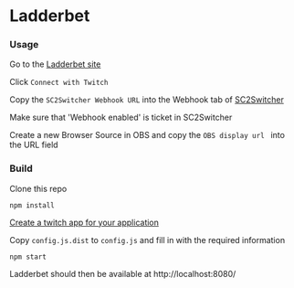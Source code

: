 # Ladderbet


### Usage
Go to the [Ladderbet site](http://ec2-35-177-209-223.eu-west-2.compute.amazonaws.com/)

Click `Connect with Twitch`

Copy the `SC2Switcher Webhook URL` into the Webhook tab of [SC2Switcher](https://github.com/leigholiver/OBS-SC2Switcher)

Make sure that 'Webhook enabled' is ticket in SC2Switcher

Create a new Browser Source in OBS and copy the `OBS display url ` into the URL field



### Build
Clone this repo

`npm install`

[Create a twitch app for your application](https://glass.twitch.tv/console/apps)

Copy `config.js.dist` to `config.js` and fill in with the required information

`npm start`

Ladderbet should then be available at http://localhost:8080/
